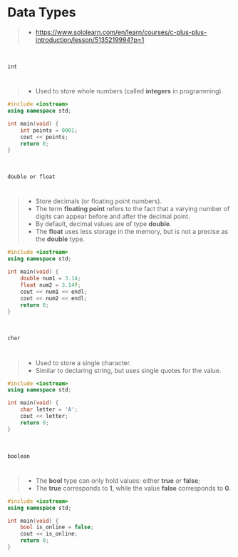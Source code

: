 # Data Types

> - https://www.sololearn.com/en/learn/courses/c-plus-plus-introduction/lesson/5135219994?p=1

<br />

`int`
#

> - Used to store whole numbers (called **integers** in programming).

```cpp
#include <iostream>
using namespace std;

int main(void) {
    int points = 0001;
    cout << points;
    return 0;
}
```

<br />

`double or float`
#

> - Store decimals (or floating point numbers).
> - The term **floating point** refers to the fact that a varying number of digits can appear before and after the decimal point.
> - By default, decimal values are of type **double**.
> - The **float** uses less storage in the memory, but is not a precise as the **double** type.

```cpp
#include <iostream>
using namespace std;

int main(void) {
    double num1 = 3.14;
    float num2 = 3.14f;
    cout << num1 << endl;
    cout << num2 << endl;
    return 0;
}
```

<br />


`char`
#

> - Used to store a single character.
> - Similar to declaring string, but uses single quotes for the value.

```cpp
#include <iostream>
using namespace std;

int main(void) {
    char letter = 'A';
    cout << letter;
    return 0;
}
```

<br />

`boolean`
#

> - The **bool** type can only hold values: either **true** or **false**;
> - The **true** corresponds to **1**, while the value **false** corresponds to **0**.

```cpp
#include <iostream>
using namespace std;

int main(void) {
    bool is_online = false;
    cout << is_online;
    return 0;
}
```
